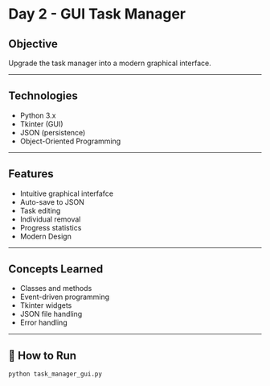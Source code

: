 # Day 2 - GUI Task Manager

## Objective  
Upgrade the task manager into a modern graphical interface.

---

## Technologies
- Python 3.x
- Tkinter (GUI)
- JSON (persistence)
- Object-Oriented Programming

---

## Features
* Intuitive graphical interfafce
* Auto-save to JSON
* Task editing
* Individual removal
* Progress statistics
* Modern Design

---

## Concepts Learned
* Classes and methods
* Event-driven programming
* Tkinter widgets
* JSON file handling
* Error handling

---

## 🚀 How to Run
```bash
python task_manager_gui.py
